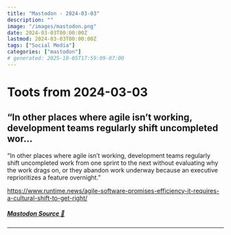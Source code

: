 ```yaml
---
title: "Mastodon - 2024-03-03"
description: ""
image: "/images/mastodon.png"
date: 2024-03-03T00:00:00Z
lastmod: 2024-03-03T00:00:00Z
tags: ["Social Media"]
categories: ["mastodon"]
# generated: 2025-10-05T17:59:09-07:00
---
```


# Toots from 2024-03-03

## “In other places where agile isn’t working, development teams regularly shift uncompleted wor...

“In other places where agile isn’t working, development teams regularly shift uncompleted work from one sprint to the next without evaluating why the work drags on, or they abandon work underway because an executive reprioritizes a feature overnight.”

<https://www.runtime.news/agile-software-promises-efficiency-it-requires-a-cultural-shift-to-get-right/>

##### [Mastodon Source 🐘](https://hachyderm.io/@mweagle/112030029768766733)

---

